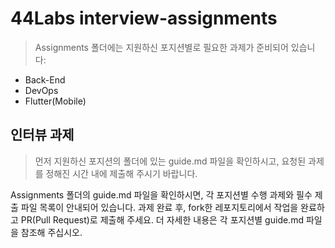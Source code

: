 # 44Labs interview-assignments

> Assignments 폴더에는 지원하신 포지션별로 필요한 과제가 준비되어 있습니다:
- Back-End
- DevOps
- Flutter(Mobile)

## 인터뷰 과제
> 먼저 지원하신 포지션의 폴더에 있는 guide.md 파일을 확인하시고, 요청된 과제를 정해진 시간 내에 제출해 주시기 바랍니다.

Assignments 폴더의 guide.md 파일을 확인하시면, 각 포지션별 수행 과제와 필수 제출 파일 목록이 안내되어 있습니다. 
과제 완료 후, fork한 레포지토리에서 작업을 완료하고 PR(Pull Request)로 제출해 주세요.
더 자세한 내용은 각 포지션별 guide.md 파일을 참조해 주십시오.
